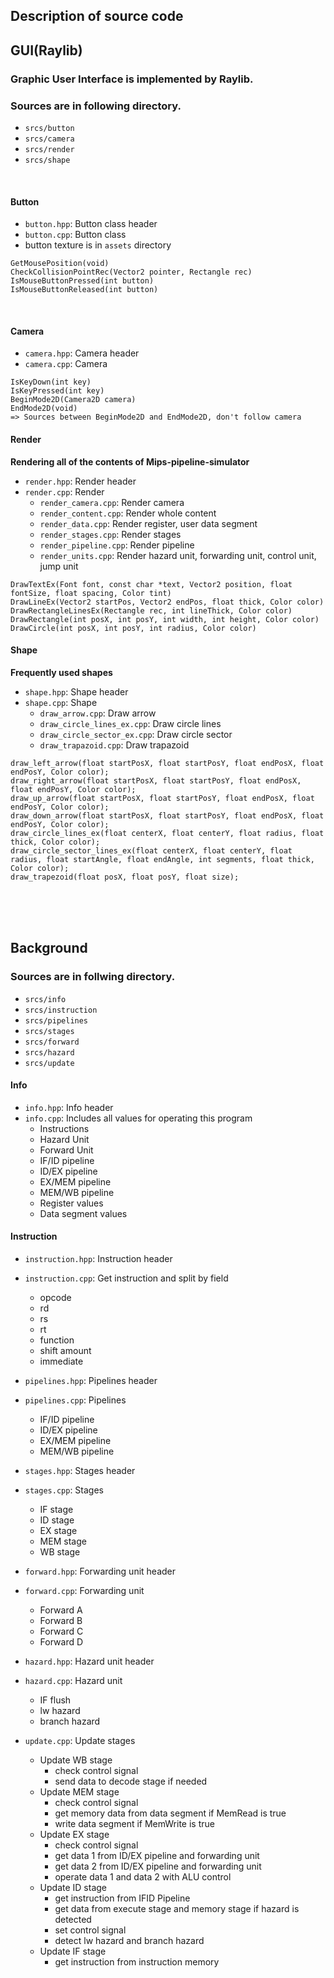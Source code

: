 ## Description of source code

## GUI(Raylib)
### Graphic User Interface is implemented by Raylib.
### Sources are in following directory.
* `srcs/button`
* `srcs/camera`
* `srcs/render`
* `srcs/shape`
<br/>

#### Button
* `button.hpp`: Button class header
* `button.cpp`: Button class
* button texture is in `assets` directory
```
GetMousePosition(void)
CheckCollisionPointRec(Vector2 pointer, Rectangle rec)
IsMouseButtonPressed(int button)
IsMouseButtonReleased(int button)
```
<br/>

#### Camera
* `camera.hpp`: Camera header
* `camera.cpp`: Camera
```
IsKeyDown(int key)
IsKeyPressed(int key)
BeginMode2D(Camera2D camera)
EndMode2D(void)
=> Sources between BeginMode2D and EndMode2D, don't follow camera
```

#### Render
**Rendering all of the contents of Mips-pipeline-simulator**
* `render.hpp`: Render header
* `render.cpp`: Render
	* `render_camera.cpp`: Render camera
	* `render_content.cpp`: Render whole content
	* `render_data.cpp`: Render register, user data segment
	* `render_stages.cpp`: Render stages
	* `render_pipeline.cpp`: Render pipeline
	* `render_units.cpp`: Render hazard unit, forwarding unit, control unit, jump unit
```
DrawTextEx(Font font, const char *text, Vector2 position, float fontSize, float spacing, Color tint)
DrawLineEx(Vector2 startPos, Vector2 endPos, float thick, Color color)
DrawRectangleLinesEx(Rectangle rec, int lineThick, Color color)
DrawRectangle(int posX, int posY, int width, int height, Color color)
DrawCircle(int posX, int posY, int radius, Color color)
```

#### Shape
**Frequently used shapes**
* `shape.hpp`: Shape header
* `shape.cpp`: Shape
	* `draw_arrow.cpp`: Draw arrow
	* `draw_circle_lines_ex.cpp`: Draw circle lines
	* `draw_circle_sector_ex.cpp`: Draw circle sector
	* `draw_trapazoid.cpp`: Draw trapazoid
```
draw_left_arrow(float startPosX, float startPosY, float endPosX, float endPosY, Color color);
draw_right_arrow(float startPosX, float startPosY, float endPosX, float endPosY, Color color);
draw_up_arrow(float startPosX, float startPosY, float endPosX, float endPosY, Color color);
draw_down_arrow(float startPosX, float startPosY, float endPosX, float endPosY, Color color);
draw_circle_lines_ex(float centerX, float centerY, float radius, float thick, Color color);
draw_circle_sector_lines_ex(float centerX, float centerY, float radius, float startAngle, float endAngle, int segments, float thick, Color color);
draw_trapezoid(float posX, float posY, float size);

```

<br/><br/><br/>

## Background

### Sources are in follwing directory.
* `srcs/info`
* `srcs/instruction`
* `srcs/pipelines`
* `srcs/stages`
* `srcs/forward`
* `srcs/hazard`
* `srcs/update`

#### Info
* `info.hpp`: Info header
* `info.cpp`: Includes all values for operating this program
  * Instructions
  * Hazard Unit
  * Forward Unit
  * IF/ID pipeline
  * ID/EX pipeline
  * EX/MEM pipeline
  * MEM/WB pipeline
  * Register values
  * Data segment values

#### Instruction
* `instruction.hpp`: Instruction header
* `instruction.cpp`: Get instruction and split by field
  * opcode
  * rd
  * rs
  * rt
  * function
  * shift amount
  * immediate

* `pipelines.hpp`: Pipelines header
* `pipelines.cpp`: Pipelines
  * IF/ID pipeline
  * ID/EX pipeline
  * EX/MEM pipeline
  * MEM/WB pipeline

* `stages.hpp`: Stages header
* `stages.cpp`: Stages
  * IF stage
  * ID stage
  * EX stage
  * MEM stage
  * WB stage

* `forward.hpp`: Forwarding unit header
* `forward.cpp`: Forwarding unit
  * Forward A
  * Forward B
  * Forward C
  * Forward D

* `hazard.hpp`: Hazard unit header
* `hazard.cpp`: Hazard unit
  * IF flush
  * lw hazard
  * branch hazard

* `update.cpp`: Update stages
  * Update WB stage
    * check control signal
    * send data to decode stage if needed
  * Update MEM stage
    * check control signal
    * get memory data from data segment if MemRead is true
    * write data segment if MemWrite is true 
  * Update EX stage
    * check control signal
    * get data 1 from ID/EX pipeline and forwarding unit
    * get data 2 from ID/EX pipeline and forwarding unit
    * operate data 1 and data 2 with ALU control
  * Update ID stage
    * get instruction from IFID Pipeline
    * get data from execute stage and memory stage if hazard is detected
    * set control signal
    * detect lw hazard and branch hazard
  * Update IF stage
    * get instruction from instruction memory